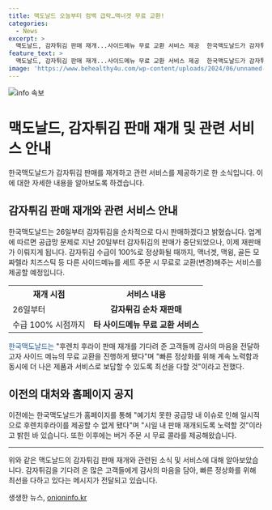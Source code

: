 ```yaml
---
title: 맥도날드 오늘부터 컴백 급락…맥너겟 무료 교환!
categories:
  - News
excerpt: >
  맥도날드, 감자튀김 판매 재개...사이드메뉴 무료 교환 서비스 제공  한국맥도날드가 감자튀김 판매 재개를 앞두고 사이드메뉴 무료 교환 서비스를 제공한다. 정상화를 위해 최선을 다하겠다는 발언과 함께, 이전에 추가요금을 내야 했던 사이드메뉴를 무료로 교환하는 계획을 밝혀 사람들의 기대를 모았다. 수급 100% 정상화 시점까지의 과정에서 맥도날드는 더 나은 제품과 서비스를 제공하겠다는 다짐을 전했다. 이로 인해 맥도날드는 이목을 끌고 있으며, 사람들은 더 나은 서비스와 제품으로 기대를 가질 것으로 보인다.
feature_text: >
  맥도날드, 감자튀김 판매 재개...사이드메뉴 무료 교환 서비스 제공  한국맥도날드가 감자튀김 판매 재개를 앞두고 사이드메뉴 무료 교환 서비스를 제공한다. 정상화를 위해 최선을 다하겠다는 발언과 함께, 이전에 추가요금을 내야 했던 사이드메뉴를 무료로 교환하는 계획을 밝혀 사람들의 기대를 모았다. 수급 100% 정상화 시점까지의 과정에서 맥도날드는 더 나은 제품과 서비스를 제공하겠다는 다짐을 전했다. 이로 인해 맥도날드는 이목을 끌고 있으며, 사람들은 더 나은 서비스와 제품으로 기대를 가질 것으로 보인다.
image: 'https://www.behealthy4u.com/wp-content/uploads/2024/06/unnamed-file.png'
---
```


<p><img src="https://www.behealthy4u.com/wp-content/uploads/2024/06/unnamed-file.png" alt="info 속보" /></p>

<h1 data-ke-size="size26">맥도날드, 감자튀김 판매 재개 및 관련 서비스 안내</h1>

<p data-ke-size="size16">한국맥도날드가 감자튀김 판매를 재개하고 관련 서비스를 제공하기로 한 소식입니다. 이에 대한 자세한 내용을 알아보도록 하겠습니다.</p>

<h2 data-ke-size="size24">감자튀김 판매 재개와 관련 서비스 안내</h2>

<p data-ke-size="size16">한국맥도날드는 26일부터 감자튀김을 순차적으로 다시 판매하겠다고 밝혔습니다. 업계에 따르면 공급망 문제로 지난 20일부터 감자튀김의 판매가 중단되었으나, 이제 재판매가 이뤄지게 됩니다. 감자튀김 수급이 100%로 정상화될 때까지, 맥너겟, 맥윙, 골든 모짜렐라 치즈스틱 등 다른 사이드메뉴를 세트 주문 시 무료로 교환(변경)해주는 서비스를 제공할 예정입니다.</p>

<table>
  <tr>
    <th>재개 시점</th>
    <th>서비스 내용</th>
  </tr>
  <tr>
    <td>26일부터</td>
    <td style="text-align: center; height: 17px;"><b>감자튀김 순차 재판매</b></td>
  </tr>
  <tr>
    <td>수급 100% 시점까지</td>
    <td style="text-align: center; height: 17px;"><b>타 사이드메뉴 무료 교환 서비스</b></td>
  </tr>
</table>

<p data-ke-size="size16"><span style="color: #1a5490;">한국맥도날드는</span> "후렌치 후라이 판매 재개를 기다려 준 고객들께 감사의 마음을 전달하고자 사이드 메뉴의 무료 교환을 진행하게 됐다"며 "빠른 정상화를 위해 계속 노력함과 동시에 더 나은 제품과 서비스로 보답할 수 있도록 최선을 다할 것"이라고 전했다.</p>

<h2 data-ke-size="size24">이전의 대처와 홈페이지 공지</h2>

<p data-ke-size="size16">이전에는 한국맥도날드가 홈페이지를 통해 "예기치 못한 공급망 내 이슈로 인해 일시적으로 후렌치후라이를 제공할 수 없게 됐다"며 "시일 내 판매 재개되도록 노력할 것"이라고 밝힌 바 있습니다. 또한 이후에는 버거 주문 시 무료 콜라를 제공해왔습니다.</p>

<hr>

<p data-ke-size="size16">위와 같은 맥도날드의 감자튀김 판매 재개와 관련된 소식 및 서비스에 대해 알아보았습니다. 감자튀김을 기다려 온 많은 고객들에게 감사의 마음을 담아, 빠른 정상화를 위해 최선을 다하고 있다는 메시지가 전달되고 있습니다.</p>
생생한 뉴스, <a href="https://onioninfo.kr" rel="dofollow">onioninfo.kr</a>


